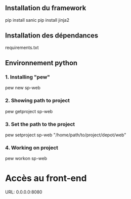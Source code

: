 ## Installation du framework
pip install sanic
pip install jinja2

## Installation des dépendances
requirements.txt

## Environnement python
### 1. Installing "pew"
pew new sp-web
### 2. Showing path to project
pew getproject sp-web 
### 3. Set the path to the project
pew setproject sp-web "/home/path/to/project/depot/web"
### 4. Working on project
pew workon sp-web

# Accès au front-end
URL: 0.0.0.0:8080